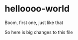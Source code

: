 helloooo-world
==============

Boom, first one, just like that

So here is big changes to this file
